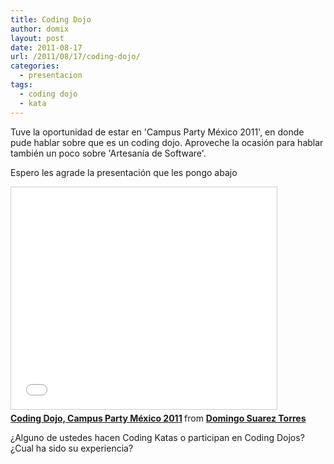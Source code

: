 ```yaml
---
title: Coding Dojo
author: domix
layout: post
date: 2011-08-17
url: /2011/08/17/coding-dojo/
categories:
  - presentacion
tags:
  - coding dojo
  - kata
---
```

Tuve la oportunidad de estar en 'Campus Party México 2011', en donde pude hablar sobre que es un coding dojo. Aproveche la ocasión para hablar también un poco sobre 'Artesanía de Software'.

Espero les agrade la presentación que les pongo abajo

<iframe src="//www.slideshare.net/slideshow/embed_code/key/in5vjOYZR31pdK" width="425" height="355" frameborder="0" marginwidth="0" marginheight="0" scrolling="no" style="border:1px solid #CCC; border-width:1px; margin-bottom:5px; max-width: 100%;" allowfullscreen> </iframe> <div style="margin-bottom:5px"> <strong> <a href="//www.slideshare.net/domingo.suarez/coding-dojo-campus-party-mxico-2011" title="Coding Dojo, Campus Party México 2011" target="_blank">Coding Dojo, Campus Party México 2011</a> </strong> from <strong><a href="//www.slideshare.net/domingo.suarez" target="_blank">Domingo Suarez Torres</a></strong> </div>

¿Alguno de ustedes hacen Coding Katas o participan en Coding Dojos? ¿Cual ha sido su experiencia?